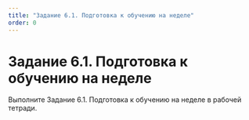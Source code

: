 ```yaml
---
title: "Задание 6.1. Подготовка к обучению на неделе"
order: 0
---
```


# Задание 6.1. Подготовка к обучению на неделе

Выполните Задание 6.1. Подготовка к обучению на неделе в рабочей тетради.
